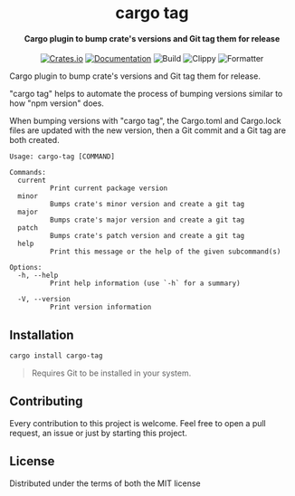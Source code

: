 <div>
  <h1 align="center">cargo tag</h1>
  <h4 align="center">
    Cargo plugin to bump crate's versions and Git tag them for release
  </h4>
</div>

<div align="center">

  [![Crates.io](https://img.shields.io/crates/v/cargo-tag.svg)](https://crates.io/crates/cargo-tag)
  [![Documentation](https://docs.rs/cargo-tag/badge.svg)](https://docs.rs/cargo-tag)
  ![Build](https://github.com/EstebanBorai/cargo-tag/workflows/build/badge.svg)
  ![Clippy](https://github.com/EstebanBorai/cargo-tag/workflows/clippy/badge.svg)
  ![Formatter](https://github.com/EstebanBorai/cargo-tag/workflows/fmt/badge.svg)

</div>

Cargo plugin to bump crate's versions and Git tag them
for release.

"cargo tag" helps to automate the process of bumping versions
similar to how "npm version" does.

When bumping versions with "cargo tag", the
Cargo.toml and Cargo.lock files are updated with the new version, then a Git
commit and a Git tag are both created.

```
Usage: cargo-tag [COMMAND]

Commands:
  current
          Print current package version
  minor
          Bumps crate's minor version and create a git tag
  major
          Bumps crate's major version and create a git tag
  patch
          Bumps crate's patch version and create a git tag
  help
          Print this message or the help of the given subcommand(s)

Options:
  -h, --help
          Print help information (use `-h` for a summary)

  -V, --version
          Print version information
```

## Installation

```bash
cargo install cargo-tag
```

> Requires Git to be installed in your system.

## Contributing

Every contribution to this project is welcome. Feel free to open a pull request,
an issue or just by starting this project.

## License

Distributed under the terms of both the MIT license
